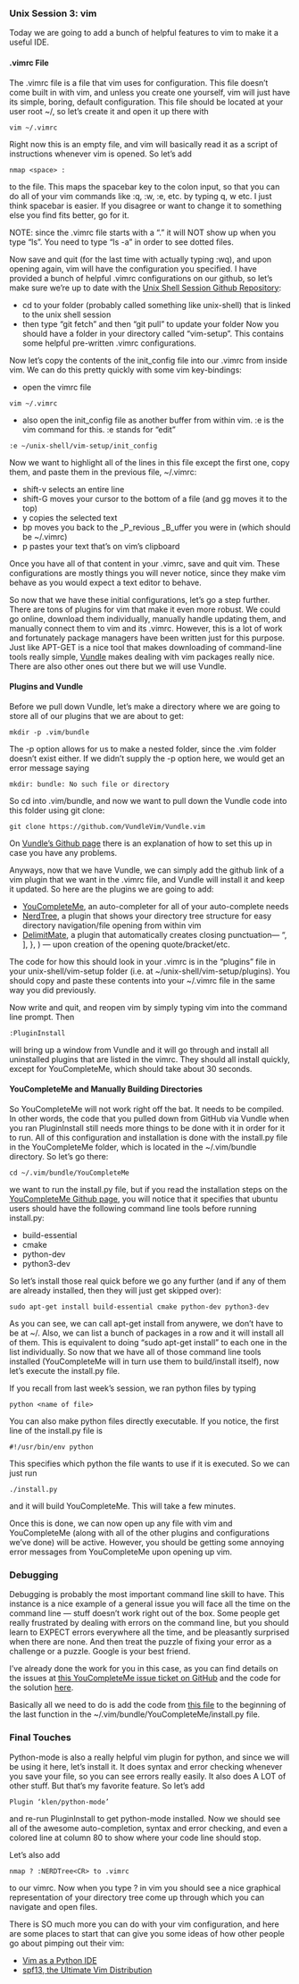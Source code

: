 ### Unix Session 3: vim

Today we are going to add a bunch of helpful features to vim to make it a useful IDE.

#### .vimrc File
The .vimrc file is a file that vim uses for configuration. This file doesn’t come built in with vim, and unless you create one yourself, vim will just have its simple, boring, default configuration. This file should be located at your user root ~/, so let’s create it and open it up there with
```
vim ~/.vimrc
```
Right now this is an empty file, and vim will basically read it as a script of instructions whenever vim is opened. So let’s add
```
nmap <space> :
```
to the file. This maps the spacebar key to the colon input, so that you can do all of your vim commands like :q, :w, :e, etc. by typing <spacebar>q, <spacebar>w etc. I just think spacebar is easier. If you disagree or want to change it to something else you find fits better, go for it.

NOTE: since the .vimrc file starts with a “.” it will NOT show up when you type “ls”. You need to type “ls -a” in order to see dotted files.

Now save and quit (for the last time with actually typing :wq), and upon opening again, vim will have the configuration you specified. I have provided a bunch of helpful .vimrc configurations on our github, so let’s make sure we’re up to date with the [Unix Shell Session Github Repository](https://github.com/VandyApps/unix-shell/):
* cd to your folder (probably called something like unix-shell) that is linked to the unix shell session 
* then type “git fetch” and then “git pull” to update your folder
Now you should have a folder in your directory called “vim-setup”. This contains some helpful pre-written .vimrc configurations.

Now let’s copy the contents of the init_config file into our .vimrc from inside vim. We can do this pretty quickly with some vim key-bindings:

* open the vimrc file
```
vim ~/.vimrc
```
* also open the init_config file as another buffer from within vim. :e <filename> is the vim command for this. :e stands for “edit”
```
:e ~/unix-shell/vim-setup/init_config
```
Now we want to highlight all of the lines in this file except the first one, copy them, and paste them in the previous file, ~/.vimrc:
* shift-v selects an entire line
* shift-G moves your cursor to the bottom of a file (and gg moves it to the top)
* y copies the selected text
* bp moves you back to the _P_revious _B_uffer you were in (which should be ~/.vimrc)
* p pastes your text that’s on vim’s clipboard

Once you have all of that content in your .vimrc, save and quit vim. These configurations are mostly things you will never notice, since they make vim behave as you would expect a text editor to behave.

So now that we have these initial configurations, let’s go a step further. There are tons of plugins for vim that make it even more robust. We could go online, download them individually, manually handle updating them, and manually connect them to vim and its .vimrc. However, this is a lot of work and fortunately package managers have been written just for this purpose. Just like APT-GET is a nice tool that makes downloading of command-line tools really simple, [Vundle](https://github.com/VundleVim/Vundle.vim) makes dealing with vim packages really nice. There are also other ones out there but we will use Vundle.

#### Plugins and Vundle
Before we pull down Vundle, let’s make a directory where we are going to store all of our plugins that we are about to get:
```
mkdir -p .vim/bundle
```
The -p option allows for us to make a nested folder, since the .vim folder doesn’t exist either. If we didn’t supply the -p option here, we would get an error message saying
```
mkdir: bundle: No such file or directory 
```
So cd into .vim/bundle, and now we want to pull down the Vundle code into this folder using git clone:
```
git clone https://github.com/VundleVim/Vundle.vim
```
On [Vundle’s Github page](https://github.com/VundleVim/Vundle.vim) there is an explanation of how to set this up in case you have any problems.

Anyways, now that we have Vundle, we can simply add the github link of a vim plugin that we want in the .vimrc file, and Vundle will install it and keep it updated. So here are the plugins we are going to add:

* [YouCompleteMe](https://github.com/Valloric/YouCompleteMe), an auto-completer for all of your auto-complete needs
* [NerdTree](https://github.com/scrooloose/nerdtree), a plugin that shows your directory tree structure for easy directory navigation/file opening from within vim
* [DelimitMate](https://github.com/Raimondi/delimitMate), a plugin that automatically creates closing punctuation—  “, ], }, ) — upon creation of the opening quote/bracket/etc.

The code for how this should look in your .vimrc is in the “plugins” file in your unix-shell/vim-setup folder (i.e. at ~/unix-shell/vim-setup/plugins). You should copy and paste these contents into your ~/.vimrc file in the same way you did previously.

Now write and quit, and reopen vim by simply typing vim into the command line prompt. Then
```
:PluginInstall
```
will bring up a window from Vundle and it will go through and install all uninstalled plugins that are listed in the vimrc. They should all install quickly, except for YouCompleteMe, which should take about 30 seconds.


#### YouCompleteMe and Manually Building Directories

So YouCompleteMe will not work right off the bat. It needs to be compiled. In other words, the code that you pulled down from GitHub via Vundle when you ran PluginInstall still needs more things to be done with it in order for it to run. All of this configuration and installation is done with the install.py file in the YouCompleteMe folder, which is located in the ~/.vim/bundle directory.
So let’s go there:
```
cd ~/.vim/bundle/YouCompleteMe
```
we want to run the install.py file, but if you read the installation steps on the [YouCompleteMe Github page](https://github.com/Valloric/YouCompleteMe), you will notice that it specifies that ubuntu users should have the following command line tools before running install.py:
* build-essential 
* cmake 
* python-dev
* python3-dev

So let’s install those real quick before we go any further (and if any of them are already installed, then they will just get skipped over):
```
sudo apt-get install build-essential cmake python-dev python3-dev
```
As you can see, we can call apt-get install from anywere, we don’t have to be at ~/. Also, we can list a bunch of packages in a row and it will install all of them. This is equivalent to doing “sudo apt-get install” to each one in the list individually.
So now that we have all of those command line tools installed (YouCompleteMe will in turn use them to build/install itself), now let’s execute the install.py file.

If you recall from last week’s session, we ran python files by typing
```
python <name of file>
```
You can also make python files directly executable. If you notice, the first line of the install.py file is
```
#!/usr/bin/env python
```
This specifies which python the file wants to use if it is executed. So we can just run
```
./install.py
```
and it will build YouCompleteMe. This will take a few minutes.

Once this is done, we can now open up any file with vim and YouCompleteMe (along with all of the other plugins and configurations we’ve done) will be active. However, you should be getting some annoying error messages from YouCompleteMe upon opening up vim.

### Debugging
Debugging is probably the most important command line skill to have. This instance is a nice example of a general issue you will face all the time on the command line — stuff doesn’t work right out of the box. Some people get really frustrated by dealing with errors on the command line, but you should learn to EXPECT errors everywhere all the time, and be pleasantly surprised when there are none. And then treat the puzzle of fixing your error as a challenge or a puzzle. Google is your best friend.

I’ve already done the work for you in this case, as you can find details on the issues at [this YouCompleteMe issue ticket on GitHub](https://github.com/Valloric/YouCompleteMe/issues/2335) and the code for the solution [here](https://github.com/Valloric/YouCompleteMe/pull/2337/commits/55cc3e2d43c246cb93f71136f63c6180fd5ebf20).

Basically all we need to do is add the code from [this file](https://github.com/Valloric/YouCompleteMe/pull/2337/commits/55cc3e2d43c246cb93f71136f63c6180fd5ebf20) to the beginning of the last function in the ~/.vim/bundle/YouCompleteMe/install.py file.


### Final Touches
Python-mode is also a really helpful vim plugin for python, and since we will be using it here, let’s install it. It does syntax and error checking whenever you save your file, so you can see errors really easily. It also does A LOT of other stuff. But that’s my favorite feature. So let’s add
```
Plugin ‘klen/python-mode’
```
and re-run PluginInstall to get python-mode installed. Now we should see all of the awesome auto-completion, syntax and error checking, and even a colored line at column 80 to show where your code line should stop.

Let’s also add
```
nmap ? :NERDTree<CR> to .vimrc
```
to our vimrc. Now when you type ? in vim you should see a nice graphical representation of your directory tree come up through which you can navigate and open files.

There is SO much more you can do with your vim configuration, and here are some places to start that can give you some ideas of how other people go about pimping out their vim:
* [Vim as a Python IDE](https://unlogic.co.uk/2013/02/08/vim-as-a-python-ide/)
* [spf13, the Ultimate Vim Distribution](http://vim.spf13.com)
